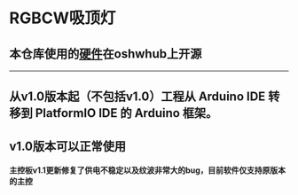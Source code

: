 # RGBCW吸顶灯

## 本仓库使用的[硬件](https://oshwhub.com/an_ye/RGBCWxi-ding-deng-esp12-blinkerf)在oshwhub上开源

<hr>
 
## 从v1.0版本起（不包括v1.0）工程从 Arduino IDE 转移到  PlatformIO IDE 的 Arduino 框架。

## v1.0版本可以正常使用

#### 主控板v1.1更新修复了供电不稳定以及纹波非常大的bug，目前软件仅支持原版本的主控



